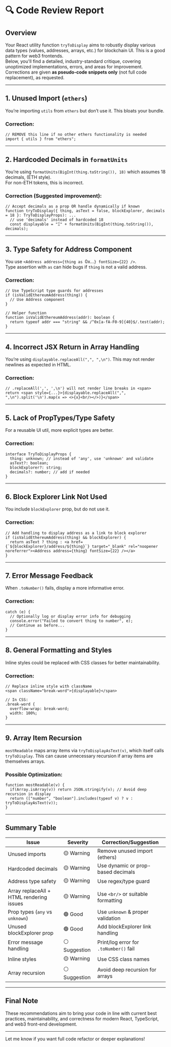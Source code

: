 # 🔍 Code Review Report

## Overview

Your React utility function `tryToDisplay` aims to robustly display various data types (values, addresses, arrays, etc.) for blockchain UI. This is a good pattern for web3 frontends.  
Below, you'll find a detailed, industry-standard critique, covering unoptimized implementations, errors, and areas for improvement.  
Corrections are given **as pseudo-code snippets only** (not full code replacement), as requested.

---

## 1. **Unused Import (`ethers`)**  
You’re importing `utils` from `ethers` but don’t use it. This bloats your bundle.

### **Correction:**
```pseudo
// REMOVE this line if no other ethers functionality is needed
import { utils } from "ethers";
```

---

## 2. **Hardcoded Decimals in `formatUnits`**  
You’re using `formatUnits(BigInt(thing.toString()), 18)` which assumes 18 decimals, (ETH style).  
For non-ETH tokens, this is incorrect.

### **Correction (Suggested improvement):**
```pseudo
// Accept decimals as a prop OR handle dynamically if known
function tryToDisplay({ thing, asText = false, blockExplorer, decimals = 18 }: TryToDisplayProps): ...
  // use 'decimals' instead of hardcoded 18
  const displayable = "Ξ" + formatUnits(BigInt(thing.toString()), decimals);
```

---

## 3. **Type Safety for Address Component**  
You use `<Address address={thing as `0x...`} fontSize={22} />`.  
Type assertion with `as` can hide bugs if `thing` is not a valid address.

### **Correction:**
```pseudo
// Use TypeScript type guards for addresses
if (isValidEthereumAddress(thing)) {
  // Use Address component
}

// Helper function
function isValidEthereumAddress(addr): boolean {
  return typeof addr === "string" && /^0x[a-fA-F0-9]{40}$/.test(addr);
}
```

---

## 4. **Incorrect JSX Return in Array Handling**  
You’re using `displayable.replaceAll(",", ",\n")`. This may not render newlines as expected in HTML.

### **Correction:**
```pseudo
// .replaceAll(',', ',\n') will not render line breaks in <span>
return <span style={...}>{displayable.replaceAll(",", ",\n").split('\n').map(x => <>{x}<br/></>)}</span>
```

---

## 5. **Lack of PropTypes/Type Safety**  
For a reusable UI util, more explicit types are better.

### **Correction:**
```pseudo
interface TryToDisplayProps {
  thing: unknown; // instead of 'any', use 'unknown' and validate
  asText?: boolean;
  blockExplorer?: string;
  decimals?: number; // add if needed
}
```

---

## 6. **Block Explorer Link Not Used**  
You include `blockExplorer` prop, but do not use it.

### **Correction:**
```pseudo
// Add handling to display address as a link to block explorer
if (isValidEthereumAddress(thing) && blockExplorer) {
  return asText ? thing : <a href={`${blockExplorer}/address/${thing}`} target="_blank" rel="noopener noreferrer"><Address address={thing} fontSize={22} /></a>
}
```

---

## 7. **Error Message Feedback**  
When `.toNumber()` fails, display a more informative error.

### **Correction:**
```pseudo
catch (e) {
  // Optionally log or display error info for debugging
  console.error("Failed to convert thing to number", e);
  // Continue as before...
}
```

---

## 8. **General Formatting and Styles**  
Inline styles could be replaced with CSS classes for better maintainability.

### **Correction:**
```pseudo
// Replace inline style with className
<span className="break-word">{displayable}</span>

// In CSS:
.break-word {
  overflow-wrap: break-word;
  width: 100%;
}
```

---

## 9. **Array Item Recursion**  
`mostReadable` maps array items via `tryToDisplayAsText(v)`, which itself calls `tryToDisplay`. This can cause unnecessary recursion if array items are themselves arrays.

### **Possible Optimization:**
```pseudo
function mostReadable(v) {
  if(Array.isArray(v)) return JSON.stringify(v); // Avoid deep recursion in display
  return (["number", "boolean"].includes(typeof v) ? v : tryToDisplayAsText(v));
}
```

---

## Summary Table

| Issue                                                   | Severity      | Correction/Suggestion                   |
| ------------------------------------------------------- | ------------ | --------------------------------------- |
| Unused imports                                          | 🟡 Warning    | Remove unused import (ethers)           |
| Hardcoded decimals                                      | 🟡 Warning    | Use dynamic or prop-based decimals      |
| Address type safety                                     | 🟡 Warning    | Use regex/type guard                    |
| Array replaceAll + HTML rendering issues                | 🟡 Warning    | Use `<br/>` or suitable formatting      |
| Prop types (`any` vs `unknown`)                         | 🟢 Good       | Use `unknown` & proper validation       |
| Unused blockExplorer prop                               | 🟢 Good       | Add blockExplorer link handling         |
| Error message handling                                  | ⚪️ Suggestion | Print/log error for `.toNumber()` fail  |
| Inline styles                                           | 🟡 Warning    | Use CSS class names                     |
| Array recursion                                         | ⚪️ Suggestion | Avoid deep recursion for arrays         |

---

## **Final Note**

These recommendations aim to bring your code in line with current best practices, maintainability, and correctness for modern React, TypeScript, and web3 front-end development.

---

Let me know if you want full code refactor or deeper explanations!